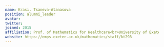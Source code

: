 ```yaml
---
name: Krasi. Tsaneva-Atanasova
position: alumni_leader
avatar: 
twitter: 
joined: 2015
affiliation: Prof. of Mathematics for Healthcare<br>University of Exeter
website: https://emps.exeter.ac.uk/mathematics/staff/kt298
---
```

